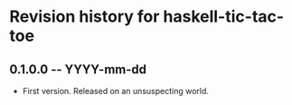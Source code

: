 # Revision history for haskell-tic-tac-toe

## 0.1.0.0 -- YYYY-mm-dd

* First version. Released on an unsuspecting world.
